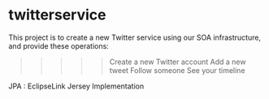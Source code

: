 # twitterservice

This project is to create a new Twitter service using our SOA infrastructure, and provide these operations:
 >>>>> Create a new Twitter account
 >>>>> Add a new tweet
 >>>>> Follow someone
 >>>>> See your timeline
 
JPA : EclipseLink 
Jersey Implementation 